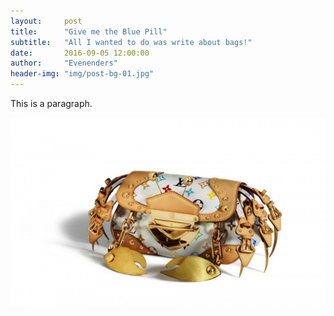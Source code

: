 ```yaml
---
layout:     post
title:      "Give me the Blue Pill"
subtitle:   "All I wanted to do was write about bags!"
date:       2016-09-05 12:00:00
author:     "Evenenders"
header-img: "img/post-bg-01.jpg"
---
```


This is a paragraph.

![No pinch.](/img/post-crab-bag.jpg "No pinch.")
